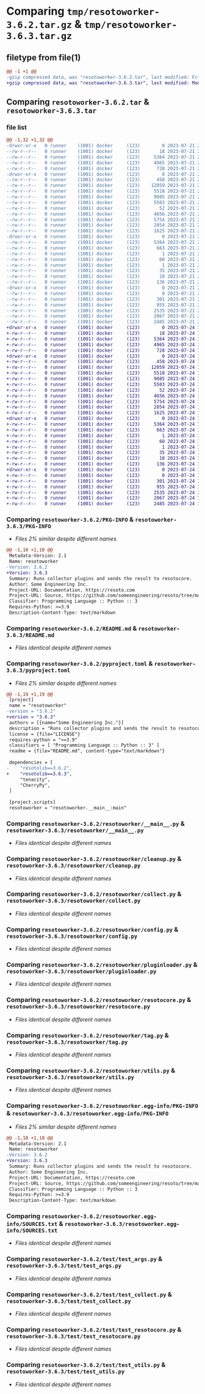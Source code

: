 # Comparing `tmp/resotoworker-3.6.2.tar.gz` & `tmp/resotoworker-3.6.3.tar.gz`

## filetype from file(1)

```diff
@@ -1 +1 @@
-gzip compressed data, was "resotoworker-3.6.2.tar", last modified: Fri Jul 21 22:16:17 2023, max compression
+gzip compressed data, was "resotoworker-3.6.3.tar", last modified: Mon Jul 24 12:11:12 2023, max compression
```

## Comparing `resotoworker-3.6.2.tar` & `resotoworker-3.6.3.tar`

### file list

```diff
@@ -1,32 +1,32 @@
-drwxr-xr-x   0 runner    (1001) docker     (123)        0 2023-07-21 22:16:17.538173 resotoworker-3.6.2/
--rw-r--r--   0 runner    (1001) docker     (123)       18 2023-07-21 22:11:13.000000 resotoworker-3.6.2/MANIFEST.in
--rw-r--r--   0 runner    (1001) docker     (123)     5364 2023-07-21 22:16:17.538173 resotoworker-3.6.2/PKG-INFO
--rw-r--r--   0 runner    (1001) docker     (123)     4965 2023-07-21 22:11:13.000000 resotoworker-3.6.2/README.md
--rw-r--r--   0 runner    (1001) docker     (123)      728 2023-07-21 22:11:13.000000 resotoworker-3.6.2/pyproject.toml
-drwxr-xr-x   0 runner    (1001) docker     (123)        0 2023-07-21 22:16:17.534173 resotoworker-3.6.2/resotoworker/
--rw-r--r--   0 runner    (1001) docker     (123)      458 2023-07-21 22:11:13.000000 resotoworker-3.6.2/resotoworker/__init__.py
--rw-r--r--   0 runner    (1001) docker     (123)    12059 2023-07-21 22:11:13.000000 resotoworker-3.6.2/resotoworker/__main__.py
--rw-r--r--   0 runner    (1001) docker     (123)     5518 2023-07-21 22:11:13.000000 resotoworker-3.6.2/resotoworker/cleanup.py
--rw-r--r--   0 runner    (1001) docker     (123)     9085 2023-07-21 22:11:13.000000 resotoworker-3.6.2/resotoworker/collect.py
--rw-r--r--   0 runner    (1001) docker     (123)     5503 2023-07-21 22:11:13.000000 resotoworker-3.6.2/resotoworker/config.py
--rw-r--r--   0 runner    (1001) docker     (123)       52 2023-07-21 22:11:13.000000 resotoworker-3.6.2/resotoworker/exceptions.py
--rw-r--r--   0 runner    (1001) docker     (123)     4656 2023-07-21 22:11:13.000000 resotoworker-3.6.2/resotoworker/pluginloader.py
--rw-r--r--   0 runner    (1001) docker     (123)     5754 2023-07-21 22:11:13.000000 resotoworker-3.6.2/resotoworker/resotocore.py
--rw-r--r--   0 runner    (1001) docker     (123)     2054 2023-07-21 22:11:13.000000 resotoworker-3.6.2/resotoworker/tag.py
--rw-r--r--   0 runner    (1001) docker     (123)     1625 2023-07-21 22:11:13.000000 resotoworker-3.6.2/resotoworker/utils.py
-drwxr-xr-x   0 runner    (1001) docker     (123)        0 2023-07-21 22:16:17.534173 resotoworker-3.6.2/resotoworker.egg-info/
--rw-r--r--   0 runner    (1001) docker     (123)     5364 2023-07-21 22:16:17.000000 resotoworker-3.6.2/resotoworker.egg-info/PKG-INFO
--rw-r--r--   0 runner    (1001) docker     (123)      663 2023-07-21 22:16:17.000000 resotoworker-3.6.2/resotoworker.egg-info/SOURCES.txt
--rw-r--r--   0 runner    (1001) docker     (123)        1 2023-07-21 22:16:17.000000 resotoworker-3.6.2/resotoworker.egg-info/dependency_links.txt
--rw-r--r--   0 runner    (1001) docker     (123)       60 2023-07-21 22:16:17.000000 resotoworker-3.6.2/resotoworker.egg-info/entry_points.txt
--rw-r--r--   0 runner    (1001) docker     (123)        1 2023-07-21 22:12:43.000000 resotoworker-3.6.2/resotoworker.egg-info/not-zip-safe
--rw-r--r--   0 runner    (1001) docker     (123)       35 2023-07-21 22:16:17.000000 resotoworker-3.6.2/resotoworker.egg-info/requires.txt
--rw-r--r--   0 runner    (1001) docker     (123)       18 2023-07-21 22:16:17.000000 resotoworker-3.6.2/resotoworker.egg-info/top_level.txt
--rw-r--r--   0 runner    (1001) docker     (123)      136 2023-07-21 22:16:17.538173 resotoworker-3.6.2/setup.cfg
-drwxr-xr-x   0 runner    (1001) docker     (123)        0 2023-07-21 22:16:17.538173 resotoworker-3.6.2/test/
--rw-r--r--   0 runner    (1001) docker     (123)        0 2023-07-21 22:11:13.000000 resotoworker-3.6.2/test/__init__.py
--rw-r--r--   0 runner    (1001) docker     (123)      301 2023-07-21 22:11:13.000000 resotoworker-3.6.2/test/fakeconfig.py
--rw-r--r--   0 runner    (1001) docker     (123)      955 2023-07-21 22:11:13.000000 resotoworker-3.6.2/test/test_args.py
--rw-r--r--   0 runner    (1001) docker     (123)     2535 2023-07-21 22:11:13.000000 resotoworker-3.6.2/test/test_collect.py
--rw-r--r--   0 runner    (1001) docker     (123)     2067 2023-07-21 22:11:13.000000 resotoworker-3.6.2/test/test_resotocore.py
--rw-r--r--   0 runner    (1001) docker     (123)     2485 2023-07-21 22:11:13.000000 resotoworker-3.6.2/test/test_utils.py
+drwxr-xr-x   0 runner    (1001) docker     (123)        0 2023-07-24 12:11:12.463284 resotoworker-3.6.3/
+-rw-r--r--   0 runner    (1001) docker     (123)       18 2023-07-24 12:06:31.000000 resotoworker-3.6.3/MANIFEST.in
+-rw-r--r--   0 runner    (1001) docker     (123)     5364 2023-07-24 12:11:12.463284 resotoworker-3.6.3/PKG-INFO
+-rw-r--r--   0 runner    (1001) docker     (123)     4965 2023-07-24 12:06:31.000000 resotoworker-3.6.3/README.md
+-rw-r--r--   0 runner    (1001) docker     (123)      728 2023-07-24 12:06:31.000000 resotoworker-3.6.3/pyproject.toml
+drwxr-xr-x   0 runner    (1001) docker     (123)        0 2023-07-24 12:11:12.459284 resotoworker-3.6.3/resotoworker/
+-rw-r--r--   0 runner    (1001) docker     (123)      458 2023-07-24 12:06:31.000000 resotoworker-3.6.3/resotoworker/__init__.py
+-rw-r--r--   0 runner    (1001) docker     (123)    12059 2023-07-24 12:06:31.000000 resotoworker-3.6.3/resotoworker/__main__.py
+-rw-r--r--   0 runner    (1001) docker     (123)     5518 2023-07-24 12:06:31.000000 resotoworker-3.6.3/resotoworker/cleanup.py
+-rw-r--r--   0 runner    (1001) docker     (123)     9085 2023-07-24 12:06:31.000000 resotoworker-3.6.3/resotoworker/collect.py
+-rw-r--r--   0 runner    (1001) docker     (123)     5503 2023-07-24 12:06:31.000000 resotoworker-3.6.3/resotoworker/config.py
+-rw-r--r--   0 runner    (1001) docker     (123)       52 2023-07-24 12:06:31.000000 resotoworker-3.6.3/resotoworker/exceptions.py
+-rw-r--r--   0 runner    (1001) docker     (123)     4656 2023-07-24 12:06:31.000000 resotoworker-3.6.3/resotoworker/pluginloader.py
+-rw-r--r--   0 runner    (1001) docker     (123)     5754 2023-07-24 12:06:31.000000 resotoworker-3.6.3/resotoworker/resotocore.py
+-rw-r--r--   0 runner    (1001) docker     (123)     2054 2023-07-24 12:06:31.000000 resotoworker-3.6.3/resotoworker/tag.py
+-rw-r--r--   0 runner    (1001) docker     (123)     1625 2023-07-24 12:06:31.000000 resotoworker-3.6.3/resotoworker/utils.py
+drwxr-xr-x   0 runner    (1001) docker     (123)        0 2023-07-24 12:11:12.463284 resotoworker-3.6.3/resotoworker.egg-info/
+-rw-r--r--   0 runner    (1001) docker     (123)     5364 2023-07-24 12:11:12.000000 resotoworker-3.6.3/resotoworker.egg-info/PKG-INFO
+-rw-r--r--   0 runner    (1001) docker     (123)      663 2023-07-24 12:11:12.000000 resotoworker-3.6.3/resotoworker.egg-info/SOURCES.txt
+-rw-r--r--   0 runner    (1001) docker     (123)        1 2023-07-24 12:11:12.000000 resotoworker-3.6.3/resotoworker.egg-info/dependency_links.txt
+-rw-r--r--   0 runner    (1001) docker     (123)       60 2023-07-24 12:11:12.000000 resotoworker-3.6.3/resotoworker.egg-info/entry_points.txt
+-rw-r--r--   0 runner    (1001) docker     (123)        1 2023-07-24 12:07:55.000000 resotoworker-3.6.3/resotoworker.egg-info/not-zip-safe
+-rw-r--r--   0 runner    (1001) docker     (123)       35 2023-07-24 12:11:12.000000 resotoworker-3.6.3/resotoworker.egg-info/requires.txt
+-rw-r--r--   0 runner    (1001) docker     (123)       18 2023-07-24 12:11:12.000000 resotoworker-3.6.3/resotoworker.egg-info/top_level.txt
+-rw-r--r--   0 runner    (1001) docker     (123)      136 2023-07-24 12:11:12.467284 resotoworker-3.6.3/setup.cfg
+drwxr-xr-x   0 runner    (1001) docker     (123)        0 2023-07-24 12:11:12.463284 resotoworker-3.6.3/test/
+-rw-r--r--   0 runner    (1001) docker     (123)        0 2023-07-24 12:06:31.000000 resotoworker-3.6.3/test/__init__.py
+-rw-r--r--   0 runner    (1001) docker     (123)      301 2023-07-24 12:06:31.000000 resotoworker-3.6.3/test/fakeconfig.py
+-rw-r--r--   0 runner    (1001) docker     (123)      955 2023-07-24 12:06:31.000000 resotoworker-3.6.3/test/test_args.py
+-rw-r--r--   0 runner    (1001) docker     (123)     2535 2023-07-24 12:06:31.000000 resotoworker-3.6.3/test/test_collect.py
+-rw-r--r--   0 runner    (1001) docker     (123)     2067 2023-07-24 12:06:31.000000 resotoworker-3.6.3/test/test_resotocore.py
+-rw-r--r--   0 runner    (1001) docker     (123)     2485 2023-07-24 12:06:31.000000 resotoworker-3.6.3/test/test_utils.py
```

### Comparing `resotoworker-3.6.2/PKG-INFO` & `resotoworker-3.6.3/PKG-INFO`

 * *Files 2% similar despite different names*

```diff
@@ -1,10 +1,10 @@
 Metadata-Version: 2.1
 Name: resotoworker
-Version: 3.6.2
+Version: 3.6.3
 Summary: Runs collector plugins and sends the result to resotocore.
 Author: Some Engineering Inc.
 Project-URL: Documentation, https://resoto.com
 Project-URL: Source, https://github.com/someengineering/resoto/tree/main/resotoworker
 Classifier: Programming Language :: Python :: 3
 Requires-Python: >=3.9
 Description-Content-Type: text/markdown
```

### Comparing `resotoworker-3.6.2/README.md` & `resotoworker-3.6.3/README.md`

 * *Files identical despite different names*

### Comparing `resotoworker-3.6.2/pyproject.toml` & `resotoworker-3.6.3/pyproject.toml`

 * *Files 2% similar despite different names*

```diff
@@ -1,19 +1,19 @@
 [project]
 name = "resotoworker"
-version = "3.6.2"
+version = "3.6.3"
 authors = [{name="Some Engineering Inc."}]
 description = "Runs collector plugins and sends the result to resotocore."
 license = {file="LICENSE"}
 requires-python = ">=3.9"
 classifiers = [ "Programming Language :: Python :: 3" ]
 readme = {file="README.md", content-type="text/markdown"}
 
 dependencies = [
-    "resotolib==3.6.2",
+    "resotolib==3.6.3",
     "tenacity",
     "CherryPy",
 ]
 
 [project.scripts]
 resotoworker = "resotoworker.__main__:main"
```

### Comparing `resotoworker-3.6.2/resotoworker/__main__.py` & `resotoworker-3.6.3/resotoworker/__main__.py`

 * *Files identical despite different names*

### Comparing `resotoworker-3.6.2/resotoworker/cleanup.py` & `resotoworker-3.6.3/resotoworker/cleanup.py`

 * *Files identical despite different names*

### Comparing `resotoworker-3.6.2/resotoworker/collect.py` & `resotoworker-3.6.3/resotoworker/collect.py`

 * *Files identical despite different names*

### Comparing `resotoworker-3.6.2/resotoworker/config.py` & `resotoworker-3.6.3/resotoworker/config.py`

 * *Files identical despite different names*

### Comparing `resotoworker-3.6.2/resotoworker/pluginloader.py` & `resotoworker-3.6.3/resotoworker/pluginloader.py`

 * *Files identical despite different names*

### Comparing `resotoworker-3.6.2/resotoworker/resotocore.py` & `resotoworker-3.6.3/resotoworker/resotocore.py`

 * *Files identical despite different names*

### Comparing `resotoworker-3.6.2/resotoworker/tag.py` & `resotoworker-3.6.3/resotoworker/tag.py`

 * *Files identical despite different names*

### Comparing `resotoworker-3.6.2/resotoworker/utils.py` & `resotoworker-3.6.3/resotoworker/utils.py`

 * *Files identical despite different names*

### Comparing `resotoworker-3.6.2/resotoworker.egg-info/PKG-INFO` & `resotoworker-3.6.3/resotoworker.egg-info/PKG-INFO`

 * *Files 2% similar despite different names*

```diff
@@ -1,10 +1,10 @@
 Metadata-Version: 2.1
 Name: resotoworker
-Version: 3.6.2
+Version: 3.6.3
 Summary: Runs collector plugins and sends the result to resotocore.
 Author: Some Engineering Inc.
 Project-URL: Documentation, https://resoto.com
 Project-URL: Source, https://github.com/someengineering/resoto/tree/main/resotoworker
 Classifier: Programming Language :: Python :: 3
 Requires-Python: >=3.9
 Description-Content-Type: text/markdown
```

### Comparing `resotoworker-3.6.2/resotoworker.egg-info/SOURCES.txt` & `resotoworker-3.6.3/resotoworker.egg-info/SOURCES.txt`

 * *Files identical despite different names*

### Comparing `resotoworker-3.6.2/test/test_args.py` & `resotoworker-3.6.3/test/test_args.py`

 * *Files identical despite different names*

### Comparing `resotoworker-3.6.2/test/test_collect.py` & `resotoworker-3.6.3/test/test_collect.py`

 * *Files identical despite different names*

### Comparing `resotoworker-3.6.2/test/test_resotocore.py` & `resotoworker-3.6.3/test/test_resotocore.py`

 * *Files identical despite different names*

### Comparing `resotoworker-3.6.2/test/test_utils.py` & `resotoworker-3.6.3/test/test_utils.py`

 * *Files identical despite different names*

